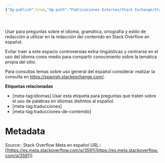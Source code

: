 ```yaml
---
{"dg-publish":true,"dg-path":"Publicaciones Externas/Stack Exchange/Stack Overflow en español/Stack Overflow en español Meta/es.meta.stackoverflow.com-3591.md","permalink":"/publicaciones-externas/stack-exchange/stack-overflow-en-espanol/stack-overflow-en-espanol-meta/es-meta-stackoverflow-com-3591/","hide":true,"noteIcon":"default","created":"2024-04-03T12:49:10.730-06:00","updated":"2024-04-05T16:44:03.617-06:00"}
---
```


# 

Usar para preguntas sobre el idioma, gramática, ortografía y estilo de redacción a utilizar en la redacción del contenido en Stack Overflow en español.

Evitar traer a este espacio controversias extra-lingüísticas y centrarse en el uso del idioma como medio para compartir conocimiento sobre la temática propia del sitio.

Para consultas temas sobre uso general del español considerar realizar la consulta en https://spanish.stackexchange.com/.

**Etiquetas relacionadas**

- [meta-tag:idiomas] Usar esta etiqueta para preguntas que traten sobre el uso de palabras en idiomas distintos al español.
- [meta-tag:traducciones]
- [meta-tag:traducciones-de-contenido]

# Metadata
Source:: Stack Overflow Meta en español
URL:: [[https://es.meta.stackoverflow.com/q/3591\|https://es.meta.stackoverflow.com/q/3591]]


